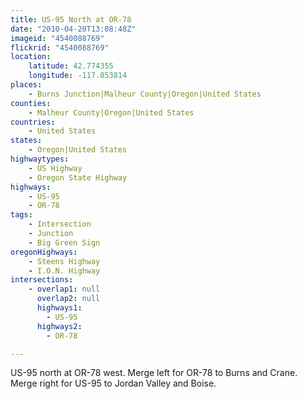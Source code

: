 ```yaml
---
title: US-95 North at OR-78
date: "2010-04-20T13:08:48Z"
imageid: "4540088769"
flickrid: "4540088769"
location:
    latitude: 42.774355
    longitude: -117.853814
places:
    - Burns Junction|Malheur County|Oregon|United States
counties:
    - Malheur County|Oregon|United States
countries:
    - United States
states:
    - Oregon|United States
highwaytypes:
    - US Highway
    - Oregon State Highway
highways:
    - US-95
    - OR-78
tags:
    - Intersection
    - Junction
    - Big Green Sign
oregonHighways:
    - Steens Highway
    - I.O.N. Highway
intersections:
    - overlap1: null
      overlap2: null
      highways1:
        - US-95
      highways2:
        - OR-78

---
```

US-95 north at OR-78 west.  Merge left for OR-78 to Burns and Crane.  Merge right for US-95 to Jordan Valley and Boise.